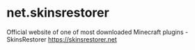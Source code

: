 # net.skinsrestorer
Official website of one of most downloaded Minecraft plugins - SkinsRestorer https://skinsrestorer.net

